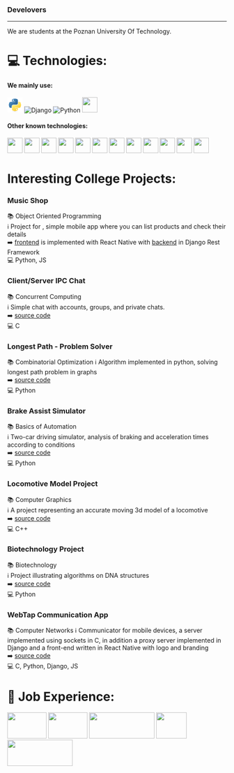 ### Develovers
<hr>
We are students at the Poznan University Of Technology.

# 💻 Technologies:  

<div>
<h4>We mainly use:</h4>
<img src="https://github.com/devicons/devicon/blob/master/icons/python/python-original.svg" title="Python" alt="Python" width="35" height="35"/>
<img src="https://www.svgrepo.com/show/305963/django.svg" title="Django" alt="Django" width="35" height="35"/>
<img src="https://cdn.jsdelivr.net/gh/devicons/devicon/icons/react/react-original.svg" title="Python" alt="Python" width="35" height="35"/>
<img src="https://cdn.jsdelivr.net/gh/devicons/devicon/icons/javascript/javascript-original.svg" title="" alt="" width="35" height="35"/>
</div>
<div>
<h4>Other known technologies:</h4>
<img src="https://cdn.jsdelivr.net/gh/devicons/devicon/icons/c/c-original.svg" title="" alt="" width="35" height="35"/>
<img src="https://cdn.jsdelivr.net/gh/devicons/devicon/icons/csharp/csharp-original.svg" title="" alt="" width="35" height="35"/>
<img src="https://cdn.jsdelivr.net/gh/devicons/devicon/icons/cplusplus/cplusplus-original.svg" title="" alt="" width="35" height="35"/>
<img src="https://cdn.jsdelivr.net/gh/devicons/devicon/icons/qt/qt-original.svg" title="" alt="" width="35" height="35"/>
<img src="https://cdn.jsdelivr.net/gh/devicons/devicon/icons/cmake/cmake-original.svg" title="" alt="" width="35" height="35"/>
<img src="https://cdn.jsdelivr.net/gh/devicons/devicon/icons/html5/html5-original.svg" title="" alt="" width="35" height="35"/>
<img src="https://cdn.jsdelivr.net/gh/devicons/devicon/icons/css3/css3-original.svg" title="" alt="" width="35" height="35"/>
<img src="https://cdn.jsdelivr.net/gh/devicons/devicon/icons/kotlin/kotlin-original.svg" title="" alt="" width="35" height="35"/>
<img src="https://cdn.jsdelivr.net/gh/devicons/devicon/icons/php/php-original.svg" title="" alt="" width="35" height="35"/>
<img src="https://cdn.jsdelivr.net/gh/devicons/devicon/icons/oracle/oracle-original.svg" title="" alt="" width="35" height="35"/>
<img src="https://cdn.jsdelivr.net/gh/devicons/devicon/icons/digitalocean/digitalocean-original.svg" title="" alt="" width="35" height="35"/>
<img src="https://cdn.jsdelivr.net/gh/devicons/devicon/icons/heroku/heroku-plain.svg" title="" alt="" width="35" height="35"/>
</div>


# Interesting College Projects:

### Music Shop  
:books: Object Oriented Programming  
:information_source: Project for , simple mobile app where you can list products and check their details  
:arrow_right:  [frontend](https://github.com/Deve-Lovers/music-shop-ui) is implemented with React Native with [backend](https://github.com/Deve-Lovers/music-shop-core) in Django Rest Framework  
:computer: Python, JS

### Client/Server IPC Chat
:books: Concurrent Computing  
:information_source: Simple chat with accounts, groups, and private chats.  
:arrow_right: [source code](https://github.com/Deve-Lovers/Client-Server-IPC-Chat)  
:computer: C  

### Longest Path - Problem Solver
:books:  Combinatorial Optimization
:information_source: Algorithm implemented in python, solving longest path problem in graphs  
:arrow_right: [source code](https://github.com/Deve-Lovers/Longest-Path-Problem)  
:computer: Python  

### Brake Assist Simulator
:books: Basics of Automation  
:information_source: Two-car driving simulator, analysis of braking and acceleration times according to conditions  
:arrow_right: [source code](https://github.com/Deve-Lovers/brake-assist)  
:computer: Python  

### Locomotive Model Project
:books: Computer Graphics  
:information_source: A project representing an accurate moving 3d model of a locomotive  
:arrow_right: [source code](https://github.com/Deve-Lovers/Locomotive-Model-3d)  
:computer: C++  

### Biotechnology Project
:books: Biotechnology  
:information_source: Project illustrating algorithms on DNA structures  
:arrow_right: [source code](https://github.com/Deve-Lovers/biotechnology-project)  
:computer: Python  

### WebTap Communication App
:books: Computer Networks
:information_source: Communicator for mobile devices, a server implemented using sockets in C, in addition a proxy server implemented in Django and a front-end written in React Native with logo and branding  
:arrow_right: [source code](https://github.com/Deve-Lovers/sk2-projekt)  
:computer: C, Python, Django, JS  

# 👔 Job Experience:

<div>
<img src="https://www.drupal.org/files/Meant4-symbol.png" title="" alt="" width="90" height="60"/>
<img src="https://expans.io/wp-content/uploads/2020/10/logo-na-strone.png" title="" alt="" width="90" height="60"/>
<img src="https://www.natak.pl/images/SpotkaniaNaTak/logo_partner%C3%B3w_spotkania_na_tak/pcss_logo.png" width="150" height="60"/>
<img src="https://www.ceric-eric.eu/wp-content/uploads/2020/07/PolishSynchrotronRadiatonSociety.png" width="70" height="60"/>
<img src="https://domar.com.pl/wp-content/uploads/2020/02/LOGO_DOMAR.png" width="150" height="60"/>
</div>
